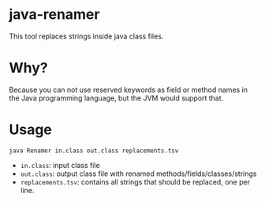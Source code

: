 java-renamer
============

This tool replaces strings inside java class files.

Why?
====

Because you can not use reserved keywords as field or method names in the Java
programming language, but the JVM would support that.

Usage
=====

```
java Renamer in.class out.class replacements.tsv
```

* `in.class`: input class file
* `out.class`: output class file with renamed methods/fields/classes/strings
* `replacements.tsv`: contains all strings that should be replaced, one per line.
